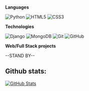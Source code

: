 

**Languages**

![Python](https://img.shields.io/badge/-Python-000000?style=flat&logo=python)
![HTML5](https://img.shields.io/badge/-HTML5-000000?style=flat&logo=HTML5)
![CSS3](https://img.shields.io/badge/css3-%231572B6.svg?style=flat&logo=white)


 

**Technologies**

![Django](https://img.shields.io/badge/django-%23092E20.svg?style=flat&logo=django&logoColor=white)
![MongoDB](https://img.shields.io/badge/MongoDB-%234ea94b.svg?style=flat&logo=mongodb&logoColor=white)
![Git](https://img.shields.io/badge/-Git-000000?style=flat&logo=git&logoColor=F05032)
![GitHub](https://img.shields.io/badge/-GitHub-000000?style=flat&logo=github&logoColor=FFFFFF)


<!-- wi*quL3fcV -->

**Web/Full Stack projects**

--STAND BY--

<h2>Github stats:</h2> 

[![GitHub Stats](https://github-readme-stats.vercel.app/api?username=juanjobogad0&show_icons=true&theme=dark)](https://github.com/juanjobogad0)  

</div>




